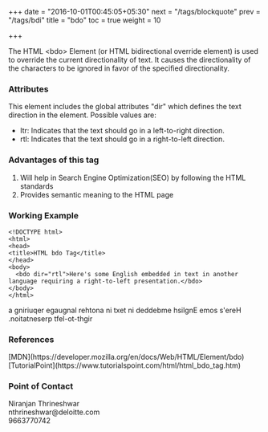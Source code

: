 +++
date = "2016-10-01T00:45:05+05:30"
next = "/tags/blockquote"
prev = "/tags/bdi"
title = "bdo"
toc = true
weight = 10

+++

The HTML <span class='tag-span'>&lt;bdo&gt;</span> Element (or HTML bidirectional override element) is used to override the current directionality of text. It causes the directionality of the characters to be ignored in favor of the specified directionality.

<h3>Attributes</h3>
This element includes the global attributes "dir" which defines the text direction in the element. Possible values are:
<ul>
  <li>ltr: Indicates that the text should go in a left-to-right direction.</li>
  <li>rtl: Indicates that the text should go in a right-to-left direction.</li>
</ul>

<h3>Advantages of this tag</h3>
<ol>
  <li>Will help in Search Engine Optimization(SEO) by following the HTML standards</li>
  <li>Provides semantic meaning to the HTML page</li>
</ol>

<h3>Working Example</h3>

    <!DOCTYPE html>
    <html>
    <head>
    <title>HTML bdo Tag</title>
    </head>
    <body>
      <bdo dir="rtl">Here's some English embedded in text in another language requiring a right-to-left presentation.</bdo>
    </body>
    </html>

<bdo dir="rtl">Here's some English embedded in text in another language requiring a right-to-left presentation.</bdo>

<h3>References</h3>
[MDN](https://developer.mozilla.org/en/docs/Web/HTML/Element/bdo)
<br>
[TutorialPoint](https://www.tutorialspoint.com/html/html_bdo_tag.htm)

<h3>Point of Contact</h3>
Niranjan Thrineshwar <br>
nthrineshwar@deloitte.com <br>
9663770742
